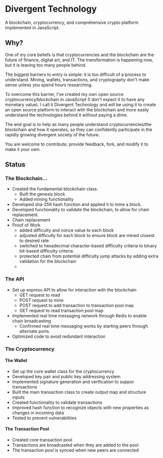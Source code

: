 # Divergent Technology

A blockchain, cryptocurrency, and comprehensive crypto platform implemented in JavaScript.

## Why?

One of my core beliefs is that cryptocurrencies and the blockchain are the future of finance, digital art, and IT. The transformation is happening now, but it is leaving too many people behind.

The biggest barriers to entry is simple: it is too difficult of a process to understand. Mining, wallets, transactions, and cryptography don't make sense unless you spend hours researching.

To overcome this barrier, I've created my own open source cryptocurrency/blockchain in JavaScript (I don't expect it to have any monetary value). I call it Divergent Technology and will be using it to create an open source platform to interact with the blockchain and more easily understand the technologies behind it without paying a dime.

The end goal is to help as many people understand cryptocurrencies/the blockchain and how it operates, so they can confidently participate in the rapidly growing divergent society of the future.

You are welcome to contribute, provide feedback, fork, and modify it to make it your own.

## Status

### The Blockchain...

-   Created the fundamental blockchain class.
    -   Built the genesis block
    -   Added mining functionality
-   Developed sha-256 hash function and applied it to mine a block.
-   Developed functionality to validate the blockchain, to allow for chain replacement.
-   Chain replacement
-   Proof of Work
    -   added difficulty and nonce value to each block
    -   adjusted difficutly for each block to ensure block are mined closest to desired rate
    -   switched to hexadecimal character-based difficulty criteria to binary bit-based difficulty criteria
    -   protected chain from potential difficulty jump attacks by adding extra validation for the blockchain
    -

### The API

-   Set up express API to allow for interaction with the blockchain
    -   GET request to read
    -   POST request to mine
    -   POST request to add transaction to transaction pool map
    -   GET request to read transaction pool map
-   Implemented real time messaging network through Redis to enable chain broadcasting
    -   Confirmed real time messaging works by starting peers through alternate ports
-   Optimized code to avoid redundant interaction

### The Cryptocurrency

#### The Wallet

-   Set up the core wallet class for the cryptocurrency
-   Developed key pair and public key addressing system
-   Implemented signature generation and verification to suppor transactions
-   Built the main transaction class to create output map and structure inputs
-   Created functionality to validate transactions
-   Improved hash function to recognize objects with new properties as changes in incoming data
-   Tested to prevent vulnerabilities

#### The Transaction Pool
- Created core transaction pool
- Transactions are broadcasted when they are added to the pool
- The transaction pool is synced when new peers are connected 